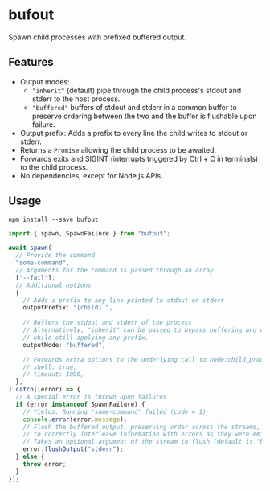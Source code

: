 # bufout

Spawn child processes with prefixed buffered output.

## Features

- Output modes:
  - `"inherit"` (default) pipe through the child process's stdout and stderr to the host process.
  - `"buffered"` buffers of stdout and stderr in a common buffer to preserve ordering between the two and the buffer is flushable upon failure.
- Output prefix: Adds a prefix to every line the child writes to stdout or stderr.
- Returns a `Promise` allowing the child process to be awaited.
- Forwards exits and SIGINT (interrupts triggered by Ctrl + C in terminals) to the child process.
- No dependencies, except for Node.js APIs.

## Usage

```
npm install --save bufout
```

```typescript
import { spawn, SpawnFailure } from "bufout";

await spawn(
  // Provide the command
  "some-command",
  // Arguments for the command is passed through an array
  ["--fail"],
  // Additional options
  {
    // Adds a prefix to any line printed to stdout or stderr
    outputPrefix: "[child] ",
    
    // Buffers the stdout and stderr of the process
    // Alternatively, "inherit" can be passed to bypass buffering and write directly to stdout and stderr
    // while still applying any prefix.
    outputMode: "buffered",

    // Forwards extra options to the underlying call to node:child_process's spawn
    // shell: true,
    // timeout: 1000,
  },
).catch((error) => {
  // A special error is thrown upon failures
  if (error instanceof SpawnFailure) {
    // Yields: Running 'some-command' failed (code = 1)
    console.error(error.message);
    // Flush the buffered output, preserving order across the streams,
    // to correctly interleave information with errors as they were emitted by the child process.
    // Takes an optional argument of the stream to flush (default is "both" stdout and stderr).
    error.flushOutput("stderr");
  } else {
    throw error;
  }
});
```
